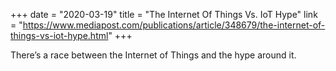 +++
date = "2020-03-19"
title = "The Internet Of Things Vs. IoT Hype"
link = "https://www.mediapost.com/publications/article/348679/the-internet-of-things-vs-iot-hype.html"
+++

There’s a race between the Internet of Things and the hype around it.